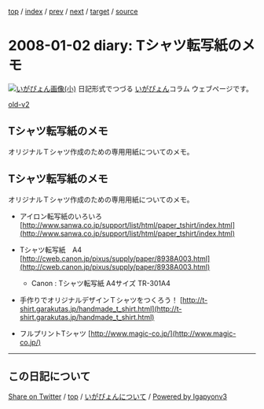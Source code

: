 [top](../index.html) 
 / [index](index.html) 
 / [prev](../2007/ig071230.html) 
 / [next](ig080108.html) 
 / [target](https://igapyon.github.io/diary/2008/ig080102.html) 
 / [source](https://github.com/igapyon/diary/blob/gh-pages/2008/ig080102.src.md) 

2008-01-02 diary: Tシャツ転写紙のメモ
=====================================================================================================
[![いがぴょん画像(小)](https://igapyon.github.io/diary/images/iga200306s.jpg "いがぴょん")](https://igapyon.github.io/diary/memo/memoigapyon.html) 日記形式でつづる [いがぴょん](https://igapyon.github.io/diary/memo/memoigapyon.html)コラム ウェブページです。

[old-v2](ig080102-orig.html)

## Tシャツ転写紙のメモ

オリジナルＴシャツ作成のための専用用紙についてのメモ。


## Tシャツ転写紙のメモ

オリジナルＴシャツ作成のための専用用紙についてのメモ。

* アイロン転写紙のいろいろ
  [http://www.sanwa.co.jp/support/list/html/paper_tshirt/index.html](http://www.sanwa.co.jp/support/list/html/paper_tshirt/index.html)
  
* Tシャツ転写紙　A4
  [http://cweb.canon.jp/pixus/supply/paper/8938A003.html](http://cweb.canon.jp/pixus/supply/paper/8938A003.html)
  
  * Canon : Tシャツ転写紙 A4サイズ
    TR-301A4
  

  
* 手作りでオリジナルデザインＴシャツをつくろう！
  [http://t-shirt.garakutas.jp/handmade_t_shirt.html](http://t-shirt.garakutas.jp/handmade_t_shirt.html)
  
* フルプリントTシャツ
  [http://www.magic-co.jp/](http://www.magic-co.jp/)


----------------------------------------------------------------------------------------------------

## この日記について

[Share on Twitter](https://twitter.com/intent/tweet?hashtags=igapyon%2Cdiary%2C%E3%81%84%E3%81%8C%E3%81%B4%E3%82%87%E3%82%93&text=T%E3%82%B7%E3%83%A3%E3%83%84%E8%BB%A2%E5%86%99%E7%B4%99%E3%81%AE%E3%83%A1%E3%83%A2&url=https%3A%2F%2Figapyon.github.io%2Fdiary%2F2008%2Fig080102.html) / [top](../index.html) / [いがぴょんについて](https://igapyon.github.io/diary/memo/memoigapyon.html) / [Powered by Igapyonv3](https://github.com/igapyon/igapyonv3)
